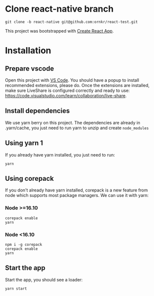 # Clone react-native branch

```
git clone -b react-native git@github.com:ornkr/react-test.git
```

This project was bootstrapped with [Create React App](https://github.com/facebookincubator/create-react-app).

# Installation

## Prepare vscode

Open this project with [VS Code](https://code.visualstudio.com/). You should have a popup to install recommended extensions, please do. Once the extensions are installed, make sure LiveShare is configured correctly and ready to use: https://code.visualstudio.com/learn/collaboration/live-share.

## Install dependencies

We use yarn berry on this project. The dependencies are already in .yarn/cache, you just need to run yarn to unzip and create `node_modules`

## Using yarn 1

If you already have yarn installed, you just need to run:

```
yarn
```

## Using corepack

If you don't already have yarn installed, corepack is a new feature from node which supports most package managers. We can use it with yarn:

### Node >=16.10

```
corepack enable
yarn
```

### Node <16.10

```
npm i -g corepack
corepack enable
yarn
```

## Start the app

Start the app, you should see a loader:

```
yarn start
```
